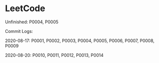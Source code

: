 # LeetCode

Unfinished: P0004, P0005

Commit Logs:

2020-08-17: P0001, P0002, P0003, P0004, P0005, P0006, P0007, P0008, P0009

2020-08-20: P0010, P0011, P0012, P0013, P0014
